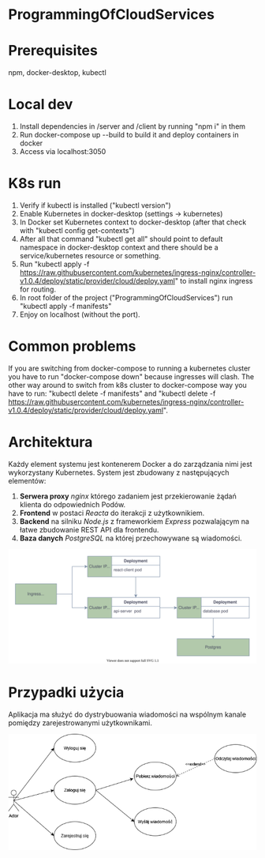 # ProgrammingOfCloudServices


# Prerequisites
npm, docker-desktop, kubectl

# Local dev

1. Install dependencies in /server and /client by running "npm i" in them
2. Run docker-compose up --build to build it and deploy containers in docker
3. Access via localhost:3050

# K8s run

1. Verify if kubectl is installed ("kubectl version")
1. Enable Kubernetes in docker-desktop (settings -> kubernetes)
2. In Docker set Kubernetes context to docker-desktop (after that check with "kubectl config get-contexts")
3. After all that command "kubectl get all" should point to default namespace in docker-desktop context 
    and there should be a service/kubernetes resource or something.
4. Run "kubectl apply -f https://raw.githubusercontent.com/kubernetes/ingress-nginx/controller-v1.0.4/deploy/static/provider/cloud/deploy.yaml" to 
    install nginx ingress for routing.
5. In root folder of the project ("ProgrammingOfCloudServices") run "kubectl apply -f manifests"
6. Enjoy on localhost (without the port).


# Common problems

If you are switching from docker-compose to running a kubernetes cluster you have to run "docker-compose down" because ingresses will clash.
The other way around to switch from k8s cluster to docker-compose way you have to run:
"kubectl delete -f manifests" and "kubectl delete -f  https://raw.githubusercontent.com/kubernetes/ingress-nginx/controller-v1.0.4/deploy/static/provider/cloud/deploy.yaml".


# Architektura

Każdy element systemu jest kontenerem Docker a do zarządzania nimi jest wykorzystany Kubernetes. System jest zbudowany z następujących elementów:
1.	**Serwera proxy** *nginx* którego zadaniem jest przekierowanie żądań klienta do odpowiednich Podów.
2.	**Frontend** w postaci *Reacta* do iterakcji z użytkownikiem.
3.	**Backend** na silniku *Node.js* z frameworkiem *Express* pozwalającym na łatwe zbudowanie REST API dla frontendu.
4.	**Baza danych** *PostgreSQL* na której przechowywane są wiadomości.

![Diagram architektury](./documentation/DiagramArchitektury.drawio.svg)

# Przypadki użycia

Aplikacja ma służyć do dystrybuowania wiadomości na wspólnym kanale pomiędzy zarejestrowanymi użytkownikami.

![Diagram przypadków użycia](./documentation/255927176_487888469032763_4747737515049667795_n.png)


